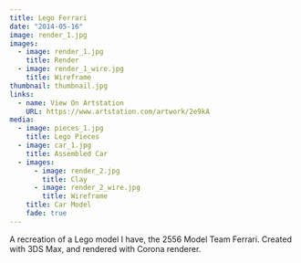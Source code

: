 ```yaml
---
title: Lego Ferrari
date: "2014-05-16"
image: render_1.jpg
images:
  - image: render_1.jpg
    title: Render
  - image: render_1_wire.jpg
    title: Wireframe
thumbnail: thumbnail.jpg
links:
  - name: View On Artstation
    URL: https://www.artstation.com/artwork/2e9kA
media:
  - image: pieces_1.jpg
    title: Lego Pieces
  - image: car_1.jpg
    title: Assembled Car
  - images:
      - image: render_2.jpg
        title: Clay
      - image: render_2_wire.jpg
        title: Wireframe
    title: Car Model
    fade: true
---
```

A recreation of a Lego model I have, the 2556 Model Team Ferrari.
Created with 3DS Max, and rendered with Corona renderer.